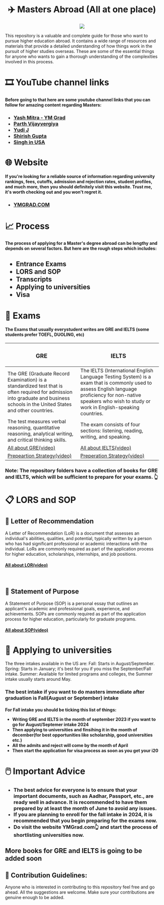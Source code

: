 <h1 align="center" id="title">✈️ Masters Abroad (All at one place) </h1>

<p align="center"><img src="https://www.edwiseinternational.com/images/%E2%80%8BStudy-Abroad-Consultants-25-Feb-2019.jpg"></p>

<p id="description">This repository is a valuable and complete guide for those who want to pursue higher education abroad. It contains a wide range of resources and materials that provide a detailed understanding of how things work in the pursuit of higher studies overseas. These are some of the essential things for anyone who wants to gain a thorough understanding of the complexities involved in this process.</p>

<h1> 🎞️ YouTube channel links</h1>
<h4>  Before going to that here are some youtube channel links that you can follow for amazing content regarding Masters: </h4>
<h3>
  
  - [Yash Mitra - YM Grad](https://www.youtube.com/@YashMittraYMGrad)  
  - [Parth Vijayvergiya](https://www.youtube.com/@ParthVijayvergiya)
  - [ Yudi J ](https://www.youtube.com/@YudiJ)
  - [ Shirish Gupta ](https://www.youtube.com/@ShirishGee)
  - [Singh in USA ](https://www.youtube.com/@SinghinUSA)
</h3>

<h1>
  🌐 Website
  <h4>
  If you're looking for a reliable source of information regarding university rankings, fees, cutoffs, admission and rejection rates, student profiles, and much more, then you should definitely visit this website. Trust me, it's worth checking out and you won't regret it.
    </h4>
  <h3>

  - [YMGRAD.COM](https://ymgrad.com/)
  </h3>
</h1>



<h1> 📈 Process</h1>
<h4> The process of applying for a Master's degree abroad can be lengthy and depends on several factors. But here are the rough steps which includes:</h4><h2>

- Entrance Exams
- LORS and SOP
- Transcripts
- Applying to universities
- Visa
</h2>

<h1> 📝 Exams</h1>
<h4> The Exams that usually everystudent writes are GRE and IELTS (some students prefer TOEFL, DUOLING, etc)  </h4>

| <h3>GRE</h3>                             | <h3>IELTS</h3>                                                                               |
| ---------------------------------------- | -------------------------------------------------------------------------------------------------- |
| The GRE (Graduate Record Examination) is a standardized test that is often required for admission into graduate and business schools in the United States and other countries.| The IELTS (International English Language Testing System) is a exam that is commonly used to assess English language proficiency for non-native speakers who wish to study or work in English-speaking countries. |
|  The test measures verbal reasoning, quantitative reasoning, analytical writing, and critical thinking skills.|  The exam consists of four sections: listening, reading, writing, and speaking. |
| [All about GRE(video)](https://youtu.be/_Ob8-1WBXzM)     | [All about IELTS(video)](https://youtu.be/bU-0wIErEwg)                                      |
| [Prepeartion Strategy(video)](https://youtu.be/9JWaFOQ5azU)      | [Preperation Strategy(video)](https://youtu.be/QS4LK13AV-c)                                      |

<h3>Note: The repository folders have a collection of books for GRE and IELTS, which will be sufficient to prepare for your exams. 👆 </h3>


<h1>📋 LORS and SOP</h1>

<h2>📃 Letter of Recommendation</h2>
 <p> A Letter of Recommendation (LoR) is a document that assesses an individual's abilities, qualities, and potential, typically written by a person who has had significant professional or academic interactions with the individual. LoRs are commonly required as part of the application process for higher education, scholarships, internships, and job positions.</p>
   
 <h4>
  
  [All about LOR(video)](https://youtu.be/lajqEVRe9LU) 

</h4>
 <br>
 <h2>📜 Statement of Purpose</h2>
 <p> A Statement of Purpose (SOP) is a personal essay that outlines an applicant's academic and professional goals, experience, and achievements. SOPs are commonly required as part of the application process for higher education, particularly for graduate programs.</p>
 
 <h4> 
  
  [All about SOP(video)](https://youtu.be/Vc3CQN0IlGs) 

</h4>

<h1>🎲 Applying to universities</h1>

<p> The three intakes available in the US are: Fall: Starts in August/September. Spring: Starts in January; it's best for you if you miss the September/Fall intake. Summer: Available for limited programs and colleges, the Summer intake usually starts around May.</p>

<h3>The best intake if you want to do masters immediate after graduation is Fall(August or September) intake</h3>
<h4> For Fall intake you should be ticking this list of things:

- Writing GRE and IELTS in the month of september 2023 if you want to go for August/Septemer intake 2024
- Then applying to universities and finsihing it in the month of december(for best opportunities like scholarship, good universities etc.)
- All the admits and reject will come by the month of April
- Then start the application for visa process as soon as you get your i20

</h3>

<h1>🖱️ Important Advice</h1>

<h3>

- The best advice for everyone is to ensure that your important documents, such as Aadhar, Passport, etc., are ready well in advance. It is recommended to have them prepared by at least the month of June to avoid any issues.
- If you are planning to enroll for the fall intake in 2024, it is recommended that you begin preparing for the exams now.
- Do visit the website YMGrad.com👆 and start the process of shortlisting universities now.
</h3>

<h2> More books for GRE and IELTS is going to be added soon</h2>


<h2>🍰 Contribution Guidelines:</h2>

Anyone who is interested in contributing to this repository feel free and go ahead. All the suggestions are welcome. Make sure your contributions are genuine enough to be added.


